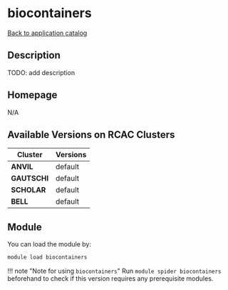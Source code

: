 # biocontainers

[Back to application catalog](../app_catalog.md)

## Description

TODO: add description

## Homepage

N/A

## Available Versions on RCAC Clusters

|Cluster|Versions|
|---|---|
**ANVIL**|default
**GAUTSCHI**|default
**SCHOLAR**|default
**BELL**|default

## Module

You can load the module by:

```bash
module load biocontainers
```

!!! note "Note for using `biocontainers`"
    Run `module spider biocontainers` beforehand to check if this version requires any prerequisite modules.
